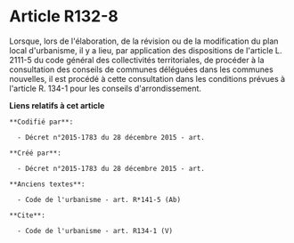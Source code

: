 # Article R132-8

Lorsque, lors de l'élaboration, de la révision ou de la modification du plan local d'urbanisme, il y a lieu, par application
des dispositions de l'article L. 2111-5 du code général des collectivités territoriales, de procéder à la consultation des
conseils de communes déléguées dans les communes nouvelles, il est procédé à cette consultation dans les conditions prévues à
l'article R. 134-1 pour les conseils d'arrondissement.

**Liens relatifs à cet article**

	**Codifié par**:

	  - Décret n°2015-1783 du 28 décembre 2015 - art.

	**Créé par**:

	  - Décret n°2015-1783 du 28 décembre 2015 - art.

	**Anciens textes**:

	  - Code de l'urbanisme - art. R*141-5 (Ab)

	**Cite**:

	  - Code de l'urbanisme - art. R134-1 (V)
